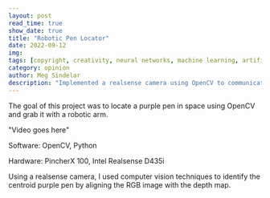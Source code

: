 ```yaml
---
layout: post
read_time: true
show_date: true
title: "Robotic Pen Locator"
date: 2022-09-12
img: 
tags: [copyright, creativity, neural networks, machine learning, artificial intelligence]
category: opinion
author: Meg Sindelar
description: "Implemented a realsense camera using OpenCV to communicate to a robotic arm where a purple pen is in space, and have the robotic arm move to and grab the pen."
---
```

The goal of this project was to locate a purple pen in space using OpenCV and grab it with a robotic arm.

"Video goes here"

Software: OpenCV, Python

Hardware: PincherX 100, Intel Realsense D435i

Using a realsense camera, I used computer vision techniques to identify the centroid purple pen by aligning the RGB image with the depth map. 

<!-- <iframe width="560" height="315" src="https://www.youtube.com/embed/tjzOzuKQhSM" title="YouTube video player" frameborder="0" allow="accelerometer; autoplay; clipboard-write; encrypted-media; gyroscope; picture-in-picture" allowfullscreen></iframe> -->
